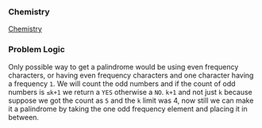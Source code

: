 ### Chemistry
[Chemistry](https://codeforces.com/problemset/problem/1883/B)

### Problem Logic
Only possible way to get a palindrome would be using even frequency characters, or having even frequency characters and one character having a frequency `1`.
We will count the odd numbers and if the count of odd numbers is `≤k+1` we return a `YES` otherwise a `NO`. `k+1` and not just `k` because suppose we got the count as `5` and the `k` limit was 4, now still we can make it a palindrome by taking the one odd frequency element and placing it in between.